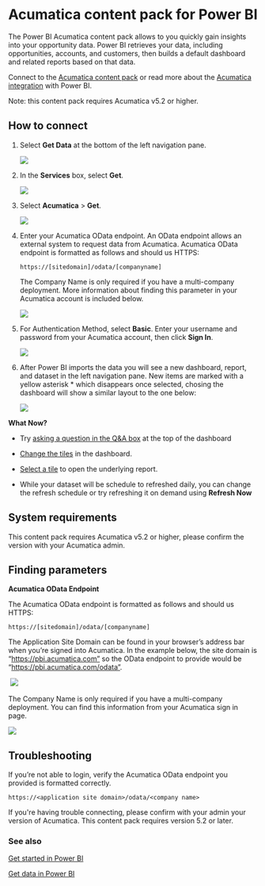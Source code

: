 <properties 
   pageTitle="Acumatica content pack"
   description="Acumatica content pack for Power BI"
   services="powerbi" 
   documentationCenter="" 
   authors="joeshoukry" 
   manager="mblythe" 
   backup=""
   editor=""
   tags=""
   qualityFocus="no"
   qualityDate=""/>
 
<tags
   ms.service="powerbi"
   ms.devlang="NA"
   ms.topic="article"
   ms.tgt_pltfrm="NA"
   ms.workload="powerbi"
   ms.date="08/26/2016"
   ms.author="yshoukry"/>
   
# Acumatica content pack for Power&nbsp;BI

The Power BI Acumatica content pack allows to you quickly gain insights into your opportunity data. Power BI retrieves your data, including opportunities, accounts, and customers, then builds a default dashboard and related reports based on that data. 

Connect to the [Acumatica content pack](https://app.powerbi.com/getdata/services/acumatica) or read more about the [Acumatica integration](https://powerbi.microsoft.com/integrations/acumatica) with Power BI.

Note: this content pack requires Acumatica v5.2 or higher.

## How to connect
1.	Select **Get Data** at the bottom of the left navigation pane.

	![](media/powerbi-content-pack-acumatica/getdata3.png)

2.	In the **Services** box, select **Get**.

	![](media/powerbi-content-pack-acumatica/getdata2.png)

3.	Select **Acumatica** \> **Get**.

	![](media/powerbi-content-pack-acumatica/acumatica.png)

4.	Enter your Acumatica OData endpoint. An OData endpoint allows an external system to request data from Acumatica. Acumatica OData endpoint is formatted as follows and should us HTTPS:

		https://[sitedomain]/odata/[companyname]

	The Company Name is only required if you have a multi-company deployment. More information about finding this parameter in your Acumatica account is included below.

	![](media/powerbi-content-pack-acumatica/parameters.PNG)

5. For Authentication Method, select **Basic**. Enter your username and password from your Acumatica account, then click **Sign In**.

	![](media/powerbi-content-pack-acumatica/creds2.PNG)

6. After Power BI imports the data you will see a new dashboard, report, and dataset in the left navigation pane. New items are marked with a yellow asterisk \* which disappears once selected, chosing the dashboard will show a similar layout to the one below:

	![](media/powerbi-content-pack-acumatica/dashboard.png)
    

**What Now?**

- Try [asking a question in the Q&A box](powerbi-service-q-and-a.md) at the top of the dashboard

- [Change the tiles](powerbi-service-edit-a-tile-in-a-dashboard.md) in the dashboard.

- [Select a tile](powerbi-service-dashboard-tiles.md) to open the underlying report.

- While your dataset will be schedule to refreshed daily, you can change the refresh schedule or try refreshing it on demand using **Refresh Now**


## System requirements
This content pack requires Acumatica v5.2 or higher, please confirm the version with your Acumatica admin.


## Finding parameters

**Acumatica OData Endpoint**

The Acumatica OData endpoint is formatted as follows and should us HTTPS:

	https://[sitedomain]/odata/[companyname]

The Application Site Domain can be found in your browser’s address bar when you’re signed into Acumatica. In the example below, the site domain is “https://pbi.acumatica.com” so the OData endpoint to provide would be “https://pbi.acumatica.com/odata”.

 ![](media/powerbi-content-pack-acumatica/URL.png)

The Company Name is only required if you have a multi-company deployment. You can find this information from your Acumatica sign in page.

![](media/powerbi-content-pack-acumatica/SignIn2.png)


## Troubleshooting

If you’re not able to login, verify the Acumatica OData endpoint you provided is formatted correctly. 

	https://<application site domain>/odata/<company name>

If you're having trouble connecting, please confirm with your admin your version of Acumatica. This content pack requires version 5.2 or later.


### See also

[Get started in Power BI](powerbi-service-get-started.md)

[Get data in Power BI](powerbi-service-get-data.md)


 

